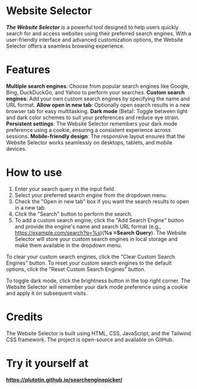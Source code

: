 # Website Selector
***The Website Selector*** is a powerful tool designed to help users quickly search for and access websites using their preferred search engines. With a user-friendly interface and advanced customization options, the Website Selector offers a seamless browsing experience.

# Features
**Multiple search engines**: Choose from popular search engines like Google, Bing, DuckDuckGo, and Yahoo to perform your searches.
**Custom search engines**: Add your own custom search engines by specifying the name and URL format.
**Allow open in new tab**: Optionally open search results in a new browser tab for easy multitasking.
**Dark mode** (Beta): Toggle between light and dark color schemes to suit your preferences and reduce eye strain.
**Persistent settings**: The Website Selector remembers your dark mode preference using a cookie, ensuring a consistent experience across sessions.
**Mobile-friendly design**: The responsive layout ensures that the Website Selector works seamlessly on desktops, tablets, and mobile devices.

# How to use
1. Enter your search query in the input field.
2. Select your preferred search engine from the dropdown menu.
3. Check the "Open in new tab" box if you want the search results to open in a new tab.
4. Click the "Search" button to perform the search.
5. To add a custom search engine, click the "Add Search Engine" button and provide the engine's name and search URL format (e.g., https://example.com/search?q=%s)(**%s =Search Query**). The Website Selector will store your custom search engines in local storage and make them available in the dropdown menu.

To clear your custom search engines, click the "Clear Custom Search Engines" button. To reset your custom search engines to the default options, click the "Reset Custom Search Engines" button.

To toggle dark mode, click the brightness button in the top right corner. The Website Selector will remember your dark mode preference using a cookie and apply it on subsequent visits.

# Credits
The Website Selector is built using HTML, CSS, JavaScript, and the Tailwind CSS framework. The project is open-source and available on GitHub.

# Try it yourself at 
**https://plutotin.github.io/searchenginepicker/**
